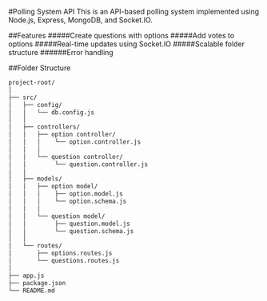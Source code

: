#Polling System API
This is an API-based polling system implemented using Node.js, Express, MongoDB, and Socket.IO.

##Features
#####Create questions with options
#####Add votes to options
#####Real-time updates using Socket.IO
#####Scalable folder structure
######Error handling

##Folder Structure
```bash
project-root/
│
├── src/
│   ├── config/
│   │   └── db.config.js
│   │
│   ├── controllers/
│   │   ├── option controller/
│   │   │    └── option.controller.js
│   │   │
│   │   └── question controller/
│   │        └── question.controller.js
│   │
│   ├── models/
│   │   ├── option model/
│   │   │    ├── option.model.js
│   │   │    └── option.schema.js
│   │   │
│   │   └── question model/
│   │        ├── question.model.js
│   │        └── question.schema.js
│   │
│   └── routes/
│       ├── options.routes.js
│       └── questions.routes.js
│
├── app.js
├── package.json
└── README.md
```
